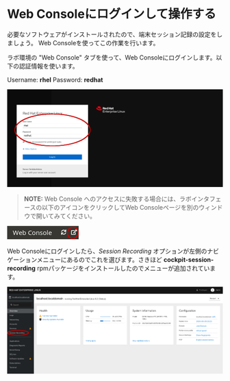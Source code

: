 # Web Consoleにログインして操作する

必要なソフトウェアがインストールされたので、端末セッション記録の設定をしましょう。
Web Consoleを使ってこの作業を行います。

ラボ環境の "Web Console" タブを使って、Web Consoleにログインします。以下の認証情報を使います。

Username: __rhel__
Password: __redhat__

![Web Console Login](./assets/Web-console-login.png)

>**NOTE:** Web Console へのアクセスに失敗する場合には、ラボインタフェースの以下のアイコンをクリックしてWeb Consoleページを別のウィンドウで開いてみてください。

![Web Console Login](./assets/pop-out.png)

Web Consoleにログインしたら、*Session Recording* オプションが左側のナビゲーションメニューにあるのでこれを選びます。さきほど __cockpit-session-recording__ rpmパッケージをインストールしたのでメニューが追加されています。

![Web Console Navigation](./assets/session-recording-option.png)



